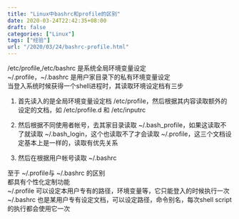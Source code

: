 ```yaml
---
title: "Linux中bashrc和profile的区别"
date: 2020-03-24T22:42:35+08:00
draft: false
categories: ["Linux"]
tags: ["经验"]
url: "/2020/03/24/bashrc-profile.html"
---
```


/etc/profile,/etc/bashrc 是系统全局环境变量设定  
~/.profile，~/.bashrc 是用户家目录下的私有环境变量设定  
当登入系统时候获得一个shell进程时，其读取环境设定档有三步  

1. 首先读入的是全局环境变量设定档 /etc/profile，然后根据其内容读取额外的设定的文档，如 
   /etc/profile.d 和 /etc/inputrc

2. 然后根据不同使用者帐号，去其家目录读取 ~/.bash_profile，如果这读取不了就读取 ~/.bash_login，这个也读取不了才会读取 ~/.profile，这三个文档设定基本上是一样的，读取有优先关系
   
3. 然后在根据用户帐号读取 ~/.bashrc

至于 ~/.profile与 ~/.bashrc 的区别  
都具有个性化定制功能  
~/.profile 可以设定本用户专有的路径，环境变量等，它只能登入的时候执行一次  
~/.bashrc 也是某用户专有设定文档，可以设定路径，命令别名，每次shell script的执行都会使用它一次  